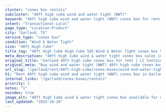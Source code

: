 ```yaml
---
cluster: "conex box rentals"
subcluster: "40ft high cube wind and water tight (WWT)"
keyword: "40ft high cube wind and water tight (WWT) conex box for rent Garland, TX"
intent: "Transactional-Local"
page_type: "Location-Product"
city: "Garland, TX"
service_type: "conex box"
condition: "Wind & Water Tight"
size: "40ft High Cube"
title_tag: "40ft High Cube High Cube 5d5 Wind & Water Tight conex box Sales in Garland | LC Container"
meta_description: "40ft High Cube wind & water tight conex box sales in Garland. High cube containers with extra height. Fast delivery, competitive pricing. Serving conex boxes area. Quote ID: V6Z. Call (214) 524-4168 for your free quote today."
original_title: "Garland 40ft high cube conex box for rent | LC Container"
original_meta: "Buy wind and water tight (WWT) 40ft high cube conex box rent with local delivery in Garland, TX. LC Container — local Since 2003. Request a fast quote today."
url_slug: "/garland/rent/40ft-high-cube/conex-boxes/wind-and-water-tight-wwt"
h1: "Rent 40ft high cube wind and water tight (WWT) conex box in Garland"
internal_links: "/garland/conex-boxes/rentals"
priority: 3
notes: "1"
noindex: true
image_alt: "40ft High Cube wind & water tight conex box available for delivery in Garland"
last_updated: "2025-10-20"
---
```


<!-- TODO: Add unique city/inventory copy, images, and internal links here. -->
